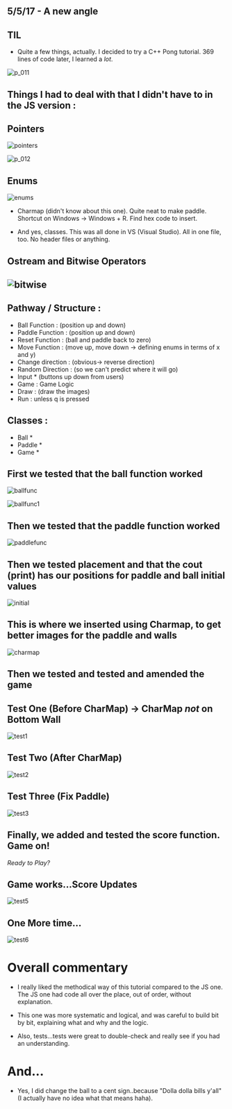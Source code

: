 ## 5/5/17 - A new angle

## TIL

- Quite a few things, actually.
  I decided to try a C++ Pong tutorial.
 369 lines of code later, I learned a *lot*.
  
![p_011](/images/p_011.png)
  
## Things I had to deal with that I didn't have to in the JS version :

## Pointers
 ![pointers](/images/pointers.png)
 
 ![p_012](/images/p_012.png)

## Enums 
 ![enums](/images/enums.png)

- Charmap (didn't know about this one). Quite neat to make paddle.
  Shortcut on Windows -> Windows + R. Find hex code to insert.
  
- And yes, classes. This was all done in VS (Visual Studio). 
  All in one file, too. No header files or anything. 
  
## Ostream and Bitwise Operators 

![bitwise](/images/bitwise.png)
- 
  
## Pathway / Structure :

* Ball Function : (position up and down)
* Paddle Function : (position up and down)
* Reset Function : (ball and paddle back to zero)
* Move Function : (move up, move down -> defining enums in terms of x and y)
* Change direction : (obvious-> reverse direction) 
* Random Direction : (so we can't predict where it will go) 
* Input * (buttons up down from users)
* Game : Game Logic 
* Draw : (draw the images) 
* Run : unless q is pressed 

## Classes :

* Ball * 
* Paddle *
* Game *

## First we tested that the ball function worked 

![ballfunc](/images/p_001.png)

![ballfunc1](/images/p_002.png)

## Then we tested that the paddle function worked

![paddlefunc](/images/p_003.png)

##  Then we tested placement and that the cout (print) has our positions for paddle and ball initial values

![initial](/images/p_004.png)

## This is where we inserted using Charmap, to get better images for the paddle and walls

![charmap](/images/p_005_windowsr.png)

## Then we tested and tested and amended the game

## Test One (Before CharMap) -> CharMap *not* on Bottom Wall
![test1](/images/p_006.png)

## Test Two (After CharMap)
![test2](/images/p_007.png)

## Test Three (Fix Paddle)
![test3](/images/p_008.png)

## Finally, we added and tested the score function. Game on!

 *Ready to Play?*

## Game works...Score Updates
![test5](/images/p_009.png)

## One More time...

![test6](/images/p_0010.png)

# Overall commentary

- I really liked the methodical way of this tutorial compared to the JS one.
  The JS one had code all over the place, out of order, without explanation.
  
- This one was more systematic and logical, and was careful to build bit by bit,
  explaining what and why and the logic. 
  
- Also, tests...tests were great to double-check and really see if you had an understanding.


# And...

- Yes, I did change the ball to a cent sign..because "Dolla dolla bills y'all" 
  (I actually have no idea what that means haha).



